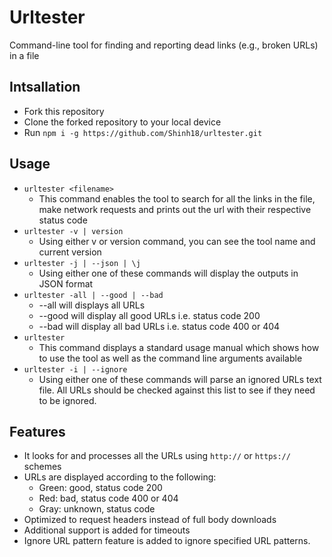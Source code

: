 # Urltester
Command-line tool for finding and reporting dead links (e.g., broken URLs) in a file

## Intsallation
* Fork this repository
* Clone the forked repository to your local device
* Run ```npm i -g https://github.com/Shinh18/urltester.git```

## Usage
* ```urltester <filename>``` 
    * This command enables the tool to search for all the links in the file, make network requests and prints out the url with their respective status code
* ```urltester -v | version ```
    * Using either v or version command, you can see the tool name and current version
* ```urltester -j | --json | \j ```
    * Using either one of these commands will display the outputs in JSON format
* ```urltester -all | --good | --bad ```
    * --all will displays all URLs
    * --good will display all good URLs i.e. status code 200
    * --bad will display all bad URLs i.e. status code 400 or 404
* ```urltester```
    * This command displays a standard usage manual which shows how to use the tool as well as the command line arguments available
* ```urltester -i | --ignore```
    * Using either one of these commands will parse an ignored URLs text file. All URLs should be checked against this list to see if they need to be ignored.

## Features
* It looks for and processes all the URLs using ```http://``` or ```https://``` schemes 
* URLs are displayed according to the following:
   * Green: good, status code 200 
   * Red: bad, status code 400 or 404
   * Gray: unknown, status code
* Optimized to request headers instead of full body downloads
* Additional support is added for timeouts
* Ignore URL pattern feature is added to ignore specified URL patterns.




